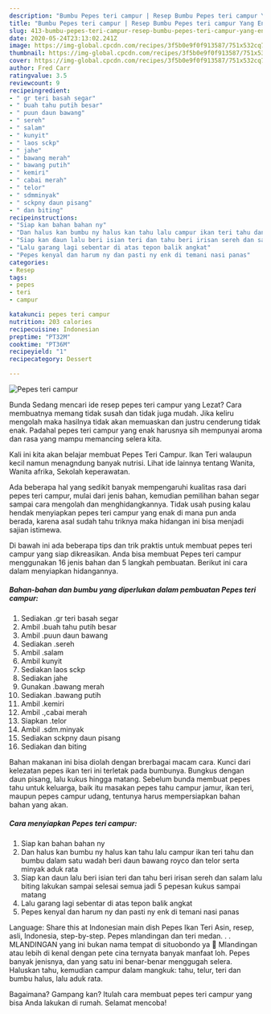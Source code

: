 ```yaml
---
description: "Bumbu Pepes teri campur | Resep Bumbu Pepes teri campur Yang Enak Dan Lezat"
title: "Bumbu Pepes teri campur | Resep Bumbu Pepes teri campur Yang Enak Dan Lezat"
slug: 413-bumbu-pepes-teri-campur-resep-bumbu-pepes-teri-campur-yang-enak-dan-lezat
date: 2020-05-24T23:13:02.241Z
image: https://img-global.cpcdn.com/recipes/3f5b0e9f0f913587/751x532cq70/pepes-teri-campur-foto-resep-utama.jpg
thumbnail: https://img-global.cpcdn.com/recipes/3f5b0e9f0f913587/751x532cq70/pepes-teri-campur-foto-resep-utama.jpg
cover: https://img-global.cpcdn.com/recipes/3f5b0e9f0f913587/751x532cq70/pepes-teri-campur-foto-resep-utama.jpg
author: Fred Carr
ratingvalue: 3.5
reviewcount: 9
recipeingredient:
- " gr teri basah segar"
- " buah tahu putih besar"
- " puun daun bawang"
- " sereh"
- " salam"
- " kunyit"
- " laos sckp"
- " jahe"
- " bawang merah"
- " bawang putih"
- " kemiri"
- " cabai merah"
- " telor"
- " sdmminyak"
- " sckpny daun pisang"
- " dan biting"
recipeinstructions:
- "Siap kan bahan bahan ny"
- "Dan halus kan bumbu ny halus kan tahu lalu campur ikan teri tahu dan bumbu dalam satu wadah beri daun bawang royco dan telor serta minyak aduk rata"
- "Siap kan daun lalu beri isian teri dan tahu beri irisan sereh dan salam lalu biting lakukan sampai selesai semua jadi 5 pepesan kukus sampai matang"
- "Lalu garang lagi sebentar di atas tepon balik angkat"
- "Pepes kenyal dan harum ny dan pasti ny enk di temani nasi panas"
categories:
- Resep
tags:
- pepes
- teri
- campur

katakunci: pepes teri campur 
nutrition: 203 calories
recipecuisine: Indonesian
preptime: "PT32M"
cooktime: "PT36M"
recipeyield: "1"
recipecategory: Dessert

---
```



![Pepes teri campur](https://img-global.cpcdn.com/recipes/3f5b0e9f0f913587/751x532cq70/pepes-teri-campur-foto-resep-utama.jpg)

Bunda Sedang mencari ide resep pepes teri campur yang Lezat? Cara membuatnya memang tidak susah dan tidak juga mudah. Jika keliru mengolah maka hasilnya tidak akan memuaskan dan justru cenderung tidak enak. Padahal pepes teri campur yang enak harusnya sih mempunyai aroma dan rasa yang mampu memancing selera kita.

Kali ini kita akan belajar membuat Pepes Teri Campur. Ikan Teri walaupun kecil namun menagndung banyak nutrisi. Lihat ide lainnya tentang Wanita, Wanita afrika, Sekolah keperawatan.

Ada beberapa hal yang sedikit banyak mempengaruhi kualitas rasa dari pepes teri campur, mulai dari jenis bahan, kemudian pemilihan bahan segar sampai cara mengolah dan menghidangkannya. Tidak usah pusing kalau hendak menyiapkan pepes teri campur yang enak di mana pun anda berada, karena asal sudah tahu triknya maka hidangan ini bisa menjadi sajian istimewa.


Di bawah ini ada beberapa tips dan trik praktis untuk membuat pepes teri campur yang siap dikreasikan. Anda bisa membuat Pepes teri campur menggunakan 16 jenis bahan dan 5 langkah pembuatan. Berikut ini cara dalam menyiapkan hidangannya.

<!--inarticleads1-->

##### Bahan-bahan dan bumbu yang diperlukan dalam pembuatan Pepes teri campur:

1. Sediakan  .gr teri basah segar
1. Ambil  .buah tahu putih besar
1. Ambil  .puun daun bawang
1. Sediakan  .sereh
1. Ambil  .salam
1. Ambil  kunyit
1. Sediakan  laos sckp
1. Sediakan  jahe
1. Gunakan  .bawang merah
1. Sediakan  .bawang putih
1. Ambil  .kemiri
1. Ambil  .,cabai merah
1. Siapkan  .telor
1. Ambil  .sdm.minyak
1. Sediakan  sckpny daun pisang
1. Sediakan  dan biting


Bahan makanan ini bisa diolah dengan brerbagai macam cara. Kunci dari kelezatan pepes ikan teri ini terletak pada bumbunya. Bungkus dengan daun pisang, lalu kukus hingga matang. Sebelum bunda membuat pepes tahu untuk keluarga, baik itu masakan pepes tahu campur jamur, ikan teri, maupun pepes campur udang, tentunya harus mempersiapkan bahan bahan yang akan. 

<!--inarticleads2-->

##### Cara menyiapkan Pepes teri campur:

1. Siap kan bahan bahan ny
1. Dan halus kan bumbu ny halus kan tahu lalu campur ikan teri tahu dan bumbu dalam satu wadah beri daun bawang royco dan telor serta minyak aduk rata
1. Siap kan daun lalu beri isian teri dan tahu beri irisan sereh dan salam lalu biting lakukan sampai selesai semua jadi 5 pepesan kukus sampai matang
1. Lalu garang lagi sebentar di atas tepon balik angkat
1. Pepes kenyal dan harum ny dan pasti ny enk di temani nasi panas


Language: Share this at Indonesian main dish Pepes Ikan Teri Asin, resep, asli, Indonesia, step-by-step. Pepes mlandingan dan teri medan. . . MLANDINGAN yang ini bukan nama tempat di situobondo ya 🤣 Mlandingan atau lebih di kenal dengan pete cina ternyata banyak manfaat loh. Pepes banyak jenisnya, dan yang satu ini benar-benar menggugah selera. Haluskan tahu, kemudian campur dalam mangkuk: tahu, telur, teri dan bumbu halus, lalu aduk rata. 

Bagaimana? Gampang kan? Itulah cara membuat pepes teri campur yang bisa Anda lakukan di rumah. Selamat mencoba!
